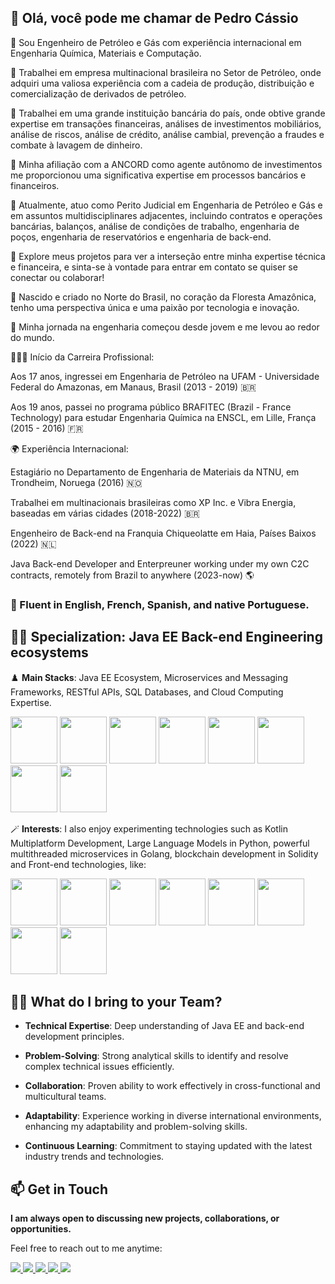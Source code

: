 👋 Olá, você pode me chamar de Pedro Cássio
-
🌱 Sou Engenheiro de Petróleo e Gás com experiência internacional em Engenharia Química, Materiais e Computação.

🌱 Trabalhei em empresa multinacional brasileira no Setor de Petróleo, onde adquiri uma valiosa experiência com a cadeia de produção, distribuição e comercialização de derivados de petróleo.

🌱 Trabalhei em uma grande instituição bancária do país, onde obtive grande expertise em transações financeiras, análises de investimentos mobiliários, análise de riscos, análise de crédito, análise cambial, prevenção a fraudes e combate à lavagem de dinheiro.

🌱 Minha afiliação com a ANCORD como agente autônomo de investimentos me proporcionou uma significativa expertise em processos bancários e financeiros.

🌱 Atualmente, atuo como Perito Judicial em Engenharia de Petróleo e Gás e em assuntos multidisciplinares adjacentes, incluindo contratos e operações bancárias, balanços, análise de condições de trabalho, engenharia de poços, engenharia de reservatórios e engenharia de back-end.

🌱 Explore meus projetos para ver a interseção entre minha expertise técnica e financeira, e sinta-se à vontade para entrar em contato se quiser se conectar ou colaborar!

🌱 Nascido e criado no Norte do Brasil, no coração da Floresta Amazônica, tenho uma perspectiva única e uma paixão por tecnologia e inovação.

🌱 Minha jornada na engenharia começou desde jovem e me levou ao redor do mundo.

👨🏾‍🎓 Início da Carreira Profissional:

Aos 17 anos, ingressei em Engenharia de Petróleo na UFAM - Universidade Federal do Amazonas, em Manaus, Brasil (2013 - 2019) 🇧🇷

Aos 19 anos, passei no programa público BRAFITEC (Brazil - France Technology) para estudar Engenharia Química na ENSCL, em Lille, França (2015 - 2016) 🇫🇷

🌍 Experiência Internacional:

Estagiário no Departamento de Engenharia de Materiais da NTNU, em Trondheim, Noruega (2016) 🇳🇴

Trabalhei em multinacionais brasileiras como XP Inc. e Vibra Energia, baseadas em várias cidades (2018-2022) 🇧🇷

Engenheiro de Back-end na Franquia Chiqueolatte em Haia, Países Baixos (2022) 🇳🇱

Java Back-end Developer and Enterpreuner working under my own C2C contracts, remotely from Brazil to anywhere (2023-now) 🌎

<h3>💫 Fluent in English, French, Spanish, and native Portuguese.</h3>

🫶🏿 Specialization: Java EE Back-end Engineering ecosystems
-
♟️ **Main Stacks**: Java EE Ecosystem, Microservices and Messaging Frameworks, RESTful APIs, SQL Databases, and Cloud Computing Expertise.

<div display= "inline" >
<img width='75' height='75' src="https://cdn.jsdelivr.net/gh/devicons/devicon@latest/icons/java/java-original-wordmark.svg" />   
<img width='75' height='75' src="https://cdn.jsdelivr.net/gh/devicons/devicon@latest/icons/spring/spring-original-wordmark.svg" />   
<img width='75' height='75' src="https://cdn.jsdelivr.net/gh/devicons/devicon@latest/icons/quarkus/quarkus-original.svg" />
<img width='75' height='75' src="https://cdn.jsdelivr.net/gh/devicons/devicon@latest/icons/hibernate/hibernate-original-wordmark.svg" />
<img width='75' height='75' src="https://cdn.jsdelivr.net/gh/devicons/devicon@latest/icons/apachekafka/apachekafka-original-wordmark.svg" />
<img width='75' height='75' src="https://cdn.jsdelivr.net/gh/devicons/devicon@latest/icons/postgresql/postgresql-original-wordmark.svg" />
<img width='75' height='75' src="https://cdn.jsdelivr.net/gh/devicons/devicon@latest/icons/amazonwebservices/amazonwebservices-original-wordmark.svg" />
<img width='75' height='75' src="https://cdn.jsdelivr.net/gh/devicons/devicon@latest/icons/googlecloud/googlecloud-original-wordmark.svg" />
</div>



🪄 **Interests**: I also enjoy experimenting technologies such as Kotlin Multiplatform Development, Large Language Models in Python, powerful multithreaded microservices in Golang, blockchain development in Solidity and Front-end technologies, like:

<div display="inline">
<img width='75' height='75' src="https://cdn.jsdelivr.net/gh/devicons/devicon@latest/icons/kotlin/kotlin-original-wordmark.svg" />
<img width='75' height='75' src="https://cdn.jsdelivr.net/gh/devicons/devicon@latest/icons/python/python-original-wordmark.svg" />
<img width='75' height='75' src="https://cdn.jsdelivr.net/gh/devicons/devicon@latest/icons/go/go-original-wordmark.svg" />
<img width='75' height='75' src="https://cdn.jsdelivr.net/gh/devicons/devicon@latest/icons/solidity/solidity-original.svg" />
<img width='75' height='75' src="https://cdn.jsdelivr.net/gh/devicons/devicon@latest/icons/javascript/javascript-original.svg" />      
<img width='75' height='75' src="https://cdn.jsdelivr.net/gh/devicons/devicon@latest/icons/typescript/typescript-original.svg" />
<img width='75' height='75' src="https://cdn.jsdelivr.net/gh/devicons/devicon@latest/icons/react/react-original-wordmark.svg" />
<img width='75' height='75' src="https://cdn.jsdelivr.net/gh/devicons/devicon@latest/icons/angular/angular-original.svg" />

</div>       



🥷🏼 What do I bring to your Team?
-

  - **Technical Expertise**: Deep understanding of Java EE and back-end development principles.
    
  - **Problem-Solving**: Strong analytical skills to identify and resolve complex technical issues efficiently.

  - **Collaboration**: Proven ability to work effectively in cross-functional and multicultural teams.
    
  - **Adaptability**: Experience working in diverse international environments, enhancing my adaptability and problem-solving skills.
  
  - **Continuous Learning**: Commitment to staying updated with the latest industry trends and technologies.


📫 Get in Touch
-
**I am always open to discussing new projects, collaborations, or opportunities.**

Feel free to reach out to me anytime:

<div display="inline">
<a href="https://www.linkedin.com/in/pedrocassioamorim/">
<img src="https://img.shields.io/badge/linkedin-%230077B5.svg?style=for-the-badge&logo=linkedin&logoColor=white" />
</a>

<a href="https://www.instagram.com/pedrocasssio/">
<img src="https://img.shields.io/badge/Instagram-%23E4405F.svg?style=for-the-badge&logo=Instagram&logoColor=white" />
</a>

<a href="https://wa.me/5591992331623">
<img src="https://img.shields.io/badge/WhatsApp-25D366?style=for-the-badge&logo=whatsapp&logoColor=white" />
</a>


<a href="mailto:amorimpedrocassio@gmail.com">
<img src="https://img.shields.io/badge/Gmail-D14836?style=for-the-badge&logo=gmail&logoColor=white" />
</a>

<a href="mailto:amorimpedrocassio@hotmail.com">
<img src="https://img.shields.io/badge/Microsoft_Outlook-0078D4?style=for-the-badge&logo=microsoft-outlook&logoColor=white" />
</a>


</div>
